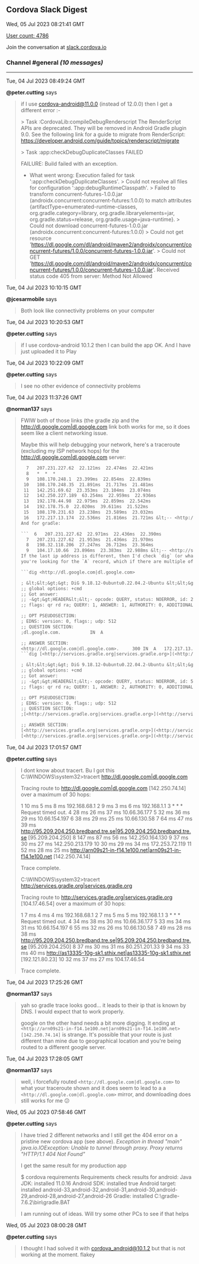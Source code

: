 ## Cordova Slack Digest
Wed, 05 Jul 2023 08:21:41 GMT

[User count: 4786](https://cordova.slack.com/)


Join the conversation at [slack.cordova.io](http://slack.cordova.io/)

### __Channel #general__ _(10 messages)_
---

Tue, 04 Jul 2023 08:49:24 GMT

__@peter.cutting__ says 
> if I use cordova-android@11.0.0 (instead of 12.0.0) then I get a different error :-
> 
> &gt; Task :CordovaLib:compileDebugRenderscript
> The RenderScript APIs are deprecated. They will be removed in Android Gradle plugin 9.0. See the following link for a guide to migrate from RenderScript: <https://developer.android.com/guide/topics/renderscript/migrate>
> 
> &gt; Task :app:checkDebugDuplicateClasses FAILED
> 
> FAILURE: Build failed with an exception.
> 
> * What went wrong:
> Execution failed for task ':app:checkDebugDuplicateClasses'.
> &gt; Could not resolve all files for configuration ':app:debugRuntimeClasspath'.
>    &gt; Failed to transform concurrent-futures-1.0.0.jar (androidx.concurrent:concurrent-futures:1.0.0) to match attributes {artifactType=enumerated-runtime-classes,
> org.gradle.category=library, org.gradle.libraryelements=jar, org.gradle.status=release, org.gradle.usage=java-runtime}.
>       &gt; Could not download concurrent-futures-1.0.0.jar (androidx.concurrent:concurrent-futures:1.0.0)
>          &gt; Could not get resource '<https://dl.google.com/dl/android/maven2/androidx/concurrent/concurrent-futures/1.0.0/concurrent-futures-1.0.0.jar>'.
>             &gt; Could not GET '<https://dl.google.com/dl/android/maven2/androidx/concurrent/concurrent-futures/1.0.0/concurrent-futures-1.0.0.jar>'. Received status code 405 from server: Method Not Allowed
> 

Tue, 04 Jul 2023 10:10:15 GMT

__@jcesarmobile__ says 
> Both look like connectivity problems on your computer
> 

Tue, 04 Jul 2023 10:20:53 GMT

__@peter.cutting__ says 
> if I use cordova-android 10.1.2 then I can build the app OK. And I have just uploaded it to Play
> 

Tue, 04 Jul 2023 10:22:09 GMT

__@peter.cutting__ says 
> I see no other evidence of connectivity problems
> 

Tue, 04 Jul 2023 11:37:26 GMT

__@norman137__ says 
> FWIW both of those links (the gradle zip and the <http://dl.google.com|dl.google.com> link both works for me, so it does seem like a client networking issue.
> 
> Maybe this will help debugging your network, here's a traceroute (excluding my ISP network hops) for the <http://dl.google.com|dl.google.com> server:
> 
> ```  6   207.231.227.62  22.232ms  21.387ms  21.470ms 
>   7   207.231.227.62  22.121ms  22.474ms  22.421ms 
>   8   *  *  * 
>   9   108.170.248.1  23.399ms  22.854ms  22.839ms 
>  10   108.170.248.35  21.891ms  21.717ms  21.481ms 
>  11   142.251.69.62  23.353ms  23.104ms  23.074ms 
>  12   142.250.227.189  63.254ms  22.959ms  22.936ms 
>  13   192.178.44.98  22.975ms  22.859ms  22.542ms 
>  14   192.178.75.0  22.020ms  39.611ms  21.522ms 
>  15   108.170.231.63  23.238ms  23.589ms  23.032ms 
>  16   172.217.13.174  22.536ms  21.816ms  21.721ms &lt;-- <http://dl.google.com|dl.google.com>```
> And for gradle:
> 
> ```  6   207.231.227.62  22.971ms  22.436ms  22.390ms 
>   7   207.231.227.62  21.953ms  21.436ms  21.970ms 
>   8   198.32.118.206  27.247ms  26.712ms  23.364ms 
>   9   104.17.10.66  23.896ms  23.383ms  22.988ms &lt;-- <http://services.gradle.com|services.gradle.com>, might also be 104.17.46.54```
> If the last ip address is different, then I'd check `dig` (or whatever what your OS dns tool is) to see what the DNS returns:
> you're looking for the `A` record, which if there are multiple of them, then DNS will round-robin between all of them:
> 
> ```dig <http://dl.google.com|dl.google.com>
> 
> ; &lt;&lt;&gt;&gt; DiG 9.18.12-0ubuntu0.22.04.2-Ubuntu &lt;&lt;&gt;&gt; <http://dl.google.com|dl.google.com>
> ;; global options: +cmd
> ;; Got answer:
> ;; -&gt;&gt;HEADER&lt;&lt;- opcode: QUERY, status: NOERROR, id: 2152
> ;; flags: qr rd ra; QUERY: 1, ANSWER: 1, AUTHORITY: 0, ADDITIONAL: 1
> 
> ;; OPT PSEUDOSECTION:
> ; EDNS: version: 0, flags:; udp: 512
> ;; QUESTION SECTION:
> ;dl.google.com.			IN	A
> 
> ;; ANSWER SECTION:
> <http://dl.google.com|dl.google.com>.		300	IN	A	172.217.13.174```
> ```dig [<http://services.gradle.org|services.gradle.org>](<http://services.gradle.org>)
> 
> ; &lt;&lt;&gt;&gt; DiG 9.18.12-0ubuntu0.22.04.2-Ubuntu &lt;&lt;&gt;&gt; [<http://services.gradle.org|services.gradle.org>](<http://services.gradle.org>)
> ;; global options: +cmd
> ;; Got answer:
> ;; -&gt;&gt;HEADER&lt;&lt;- opcode: QUERY, status: NOERROR, id: 53934
> ;; flags: qr rd ra; QUERY: 1, ANSWER: 2, AUTHORITY: 0, ADDITIONAL: 1
> 
> ;; OPT PSEUDOSECTION:
> ; EDNS: version: 0, flags:; udp: 512
> ;; QUESTION SECTION:
> ;[<http://services.gradle.org|services.gradle.org>](<http://services.gradle.org>).		IN	A
> 
> ;; ANSWER SECTION:
> [<http://services.gradle.org|services.gradle.org>](<http://services.gradle.org>).	300	IN	A	104.17.10.66
> [<http://services.gradle.org|services.gradle.org>](<http://services.gradle.org>).	300	IN	A	104.17.46.54```
> 

Tue, 04 Jul 2023 17:01:57 GMT

__@peter.cutting__ says 
> I dont know about tracert. Bu I got this
> C:\WINDOWS\system32&gt;tracert <http://dl.google.com|dl.google.com>
> 
> Tracing route to <http://dl.google.com|dl.google.com> [142.250.74.14]
> over a maximum of 30 hops:
> 
>   1    10 ms     5 ms     8 ms  192.168.68.1
>   2     9 ms     3 ms     6 ms  192.168.1.1
>   3     *        *        *     Request timed out.
>   4    28 ms    26 ms    37 ms  10.66.36.177
>   5    32 ms    36 ms    29 ms  10.66.154.197
>   6    38 ms    29 ms    25 ms  10.66.130.58
>   7    64 ms    47 ms    39 ms  <http://95.209.204.250.bredband.tre.se|95.209.204.250.bredband.tre.se> [95.209.204.250]
>   8   147 ms    87 ms    56 ms  142.250.164.130
>   9    37 ms    30 ms    27 ms  142.250.213.179
>  10    30 ms    29 ms    34 ms  172.253.72.119
>  11    52 ms    28 ms    25 ms  <http://arn09s21-in-f14.1e100.net|arn09s21-in-f14.1e100.net> [142.250.74.14]
> 
> Trace complete.
> 
> C:\WINDOWS\system32&gt;tracert  <http://services.gradle.org|services.gradle.org>
> 
> Tracing route to <http://services.gradle.org|services.gradle.org> [104.17.46.54]
> over a maximum of 30 hops:
> 
>   1     7 ms     4 ms     4 ms  192.168.68.1
>   2     7 ms     5 ms     5 ms  192.168.1.1
>   3     *        *        *     Request timed out.
>   4    34 ms    38 ms    30 ms  10.66.36.177
>   5    33 ms    34 ms    31 ms  10.66.154.197
>   6    55 ms    32 ms    26 ms  10.66.130.58
>   7    49 ms    28 ms    38 ms  <http://95.209.204.250.bredband.tre.se|95.209.204.250.bredband.tre.se> [95.209.204.250]
>   8    37 ms    30 ms    31 ms  80.251.201.33
>   9    34 ms    33 ms    40 ms  <http://as13335-10g-sk1.sthix.net|as13335-10g-sk1.sthix.net> [192.121.80.23]
>  10    32 ms    37 ms    27 ms  104.17.46.54
> 
> Trace complete.
> 

Tue, 04 Jul 2023 17:25:26 GMT

__@norman137__ says 
> yah so gradle trace looks good... it leads to their ip that is known by DNS. I would expect that to work properly.
> 
> google on the other hand needs a bit more digging. It ending at `<http://arn09s21-in-f14.1e100.net|arn09s21-in-f14.1e100.net> [142.250.74.14]` is strange. It's possible that your route is just different than mine due to geographical location and you're being routed to a different google server.
> 

Tue, 04 Jul 2023 17:28:05 GMT

__@norman137__ says 
> well, i forcefully routed `<http://dl.google.com|dl.google.com>` to what your traceroute shown and it does seem to lead to a a `<http://dl.google.com|dl.google.com>` mirror, and downloading does still works for me 😕
> 

Wed, 05 Jul 2023 07:58:46 GMT

__@peter.cutting__ says 
> I have tried 2 different networks and I still get the 404 error on a pristine new cordova app (see above).
> *Exception in thread "main" java.io.IOException: Unable to tunnel through proxy. Proxy returns "HTTP/1.1 404 Not Found"*
> 
> I get the same result for my production app
> 
> $ cordova requirements
> Requirements check results for android:
> Java JDK: installed 11.0.16
> Android SDK: installed true
> Android target: installed android-33,android-32,android-31,android-30,android-29,android-28,android-27,android-26
> Gradle: installed C:\gradle-7.6.2\bin\gradle.BAT
> 
> I am running out of ideas. Will try some other PCs to see if that helps
> 

Wed, 05 Jul 2023 08:00:28 GMT

__@peter.cutting__ says 
> I thought I had solved it with cordova_android@10.1.2 but that is not working at the moment. flakey
> 
